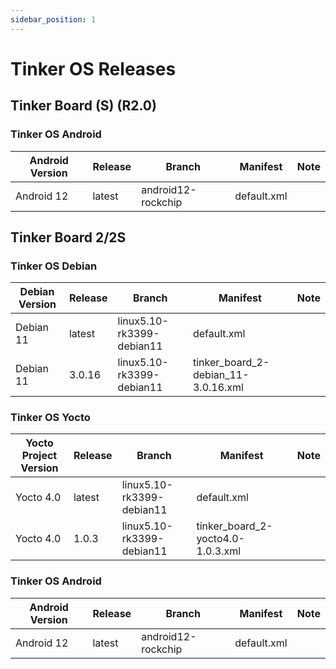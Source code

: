 ```yaml
---
sidebar_position: 1
---
```


# Tinker OS Releases
## Tinker Board (S) (R2.0)
### Tinker OS Android
|Android Version|Release|Branch|Manifest|Note|
|-|-|-|-|-|
|Android 12|latest|android12-rockchip|default.xml||

## Tinker Board 2/2S
### Tinker OS Debian
|Debian Version|Release|Branch|Manifest|Note|
|-|-|-|-|-|
|Debian 11|latest|linux5.10-rk3399-debian11|default.xml||
|Debian 11|3.0.16|linux5.10-rk3399-debian11|tinker_board_2-debian_11-3.0.16.xml||

### Tinker OS Yocto
|Yocto Project Version|Release|Branch|Manifest|Note|
|-|-|-|-|-|
|Yocto 4.0|latest|linux5.10-rk3399-debian11|default.xml||
|Yocto 4.0|1.0.3|linux5.10-rk3399-debian11|tinker_board_2-yocto4.0-1.0.3.xml||

### Tinker OS Android
|Android Version|Release|Branch|Manifest|Note|
|-|-|-|-|-|
|Android 12|latest|android12-rockchip|default.xml||
